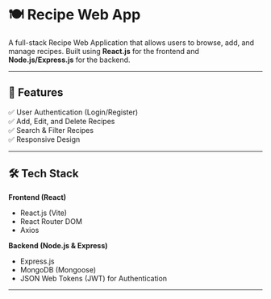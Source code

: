 # 🍽️ Recipe Web App

A full-stack Recipe Web Application that allows users to browse, add, and manage recipes. Built using **React.js** for the frontend and **Node.js/Express.js** for the backend.

---

## 🚀 Features

✅ User Authentication (Login/Register)  
✅ Add, Edit, and Delete Recipes  
✅ Search & Filter Recipes   
✅ Responsive Design  

---

## 🛠️ Tech Stack

**Frontend (React)**
- React.js (Vite)
- React Router DOM
- Axios

**Backend (Node.js & Express)**
- Express.js
- MongoDB (Mongoose)
- JSON Web Tokens (JWT) for Authentication


---



